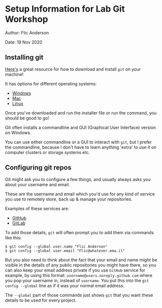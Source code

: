 # Setup Information for Lab Git Workshop

Author: Flic Anderson

Date: 19 Nov 2020


## Installing git

[Here's](https://git-scm.com/downloads) a great resource for how to download and install `git` on your machine!

It has options for different operating systems: 
 - [Windows](https://git-scm.com/download/win)
 - [Mac](https://git-scm.com/download/mac)
 - [Linux](https://git-scm.com/download/linux)

Once you've downloaded and run the installer file or run the command, you should be good to go!

Git often installs a commandline and GUI (Graphical User Interface) version on Windows. 

You can use either commandline or a GUI to interact with `git`, but I prefer the commandline, because I don't have to learn anything 'extra' to use it on computer clusters or storage systems etc.


## Configuring git repos

Git might ask you to configure a few things, and usually always asks you about your username and email.

These are the username and email which you'd use for any kind of service you use to remotely store, back up & manage your repositories.

Examples of these services are: 
- [GitHub](https://github.com/)
- [GitLab](https://about.gitlab.com/)

To add those details, `git` will often prompt you to add them via commands like this: 
```
$ git config --global user.name "Flic Anderson"
$ git config --global user.email "Flic@whatever.ema.il"
```

But you also need to think about the fact that your email and name might be visible in the details of any public repositories you might have there, so you can also keep your email address private if you use `GitHub` service for example, by using this format: `username@users.noreply.github.com` where you pop your username in, instead of `username`. You put this into the `git config --global` line as if it was your normal email address. 

The `--global` part of those commands just shows `git` that you want these details to be used for every project. 
